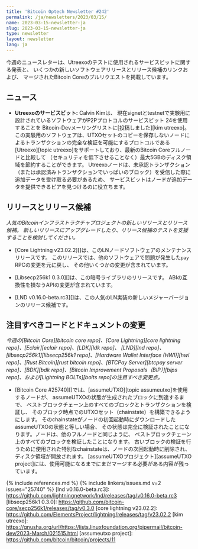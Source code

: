 ```yaml
---
title: 'Bitcoin Optech Newsletter #242'
permalink: /ja/newsletters/2023/03/15/
name: 2023-03-15-newsletter-ja
slug: 2023-03-15-newsletter-ja
type: newsletter
layout: newsletter
lang: ja
---
```

今週のニュースレターは、Utreexoのテストに使用されるサービスビットに関する発表と、
いくつかの新しいソフトウェアリリースとリリース候補のリンクおよび、
マージされたBitcoin Coreのプルリクエストを掲載しています。

## ニュース

- **Utreexoのサービスビット:** Calvin Kimは、
  現在signetとtestnetで実験用に設計されているソフトウェアがP2Pプロトコルのサービスビット 24を使用することを
  Bitcoin-Devメーリングリストに[投稿しました][kim utreexo]。
  この実験用のソフトウェアは、UTXOセットのコピーを保存しないノードによるトランザクションの完全な検証を可能にするプロトコルである
  [Utreexo][topic utreexo]をサポートしており、最新のBitcoin Coreフルノードと比較して
  （セキュリティを低下させることなく）最大5GBのディスク領域を節約することができます。
  Utreexoノードは、未承認トランザクション（または承認済みトランザクションでいっぱいのブロック）を受信した際に追加データを受け取る必要があるため、
  サービスビットはノードが追加データを提供できるピアを見つけるのに役立ちます。

## リリースとリリース候補

*人気のBitcoinインフラストラクチャプロジェクトの新しいリリースとリリース候補。
新しいリリースにアップグレードしたり、リリース候補のテストを支援することを検討してください。*

- [Core Lightning v23.02.2][]は、このLNノードソフトウェアのメンテナンスリリースです。
  このリリースでは、他のソフトウェアで問題が発生した`pay` RPCの変更を元に戻し、
  その他いくつかの変更が含まれています。

- [Libsecp256k1 0.3.0][]は、この暗号ライブラリのリリースです。
  ABIの互換性を損なうAPIの変更が含まれています。

- [LND v0.16.0-beta.rc3][]は、この人気のLN実装の新しいメジャーバージョンのリリース候補です。

## 注目すべきコードとドキュメントの変更

*今週の[Bitcoin Core][bitcoin core repo]、[Core
Lightning][core lightning repo]、[Eclair][eclair repo]、[LDK][ldk repo]、
[LND][lnd repo]、[libsecp256k1][libsecp256k1 repo]、[Hardware Wallet
Interface (HWI)][hwi repo]、[Rust Bitcoin][rust bitcoin repo]、[BTCPay
Server][btcpay server repo]、[BDK][bdk repo]、[Bitcoin Improvement
Proposals（BIP）][bips repo]、および[Lightning BOLTs][bolts repo]の注目すべき変更点。*

- [Bitcoin Core #25740][]では、[assumeUTXO][topic assumeutxo]を使用するノードが、
  assumeUTXOの状態が生成されたブロックに到達するまで、
  ベストブロックチェーン上のすべてのブロックとトランザクションを検証し、
  そのブロック時点でのUTXOセット（chainstate）を構築できるようにします。
  そのchainstateがノードの初回起動時にダウンロードしたassumeUTXOの状態と等しい場合、
  その状態は完全に検証されたことになります。ノードは、他のフルノードと同じように、
  ベストブロックチェーン上のすべてのブロックを検証したことになります。
  古いブロックの検証を行うために使用された特別なchainstateは、ノードの次回起動時に削除され、ディスク領域が開放されます。
  [assumeUTXOプロジェクト][assumeUTXO project]には、使用可能になるまでにまだマージする必要がある内容が残っています。

{% include references.md %}
{% include linkers/issues.md v=2 issues="25740" %}
[lnd v0.16.0-beta.rc3]: https://github.com/lightningnetwork/lnd/releases/tag/v0.16.0-beta.rc3
[libsecp256k1 0.3.0]: https://github.com/bitcoin-core/secp256k1/releases/tag/v0.3.0
[core lightning v23.02.2]: https://github.com/ElementsProject/lightning/releases/tag/v23.02.2
[kim utreexo]: https://gnusha.org/url/https://lists.linuxfoundation.org/pipermail/bitcoin-dev/2023-March/021515.html
[assumeutxo project]: https://github.com/bitcoin/bitcoin/projects/11
